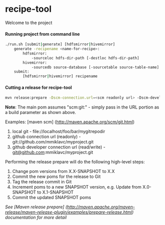 # recipe-tool

Welcome to the project

#### Running project from command line

```bash
./run.sh [submit|generate] [hdfsmirror|hivemirror]
    generate -recipename <name-for-recipe>:
        hdfsmirror:
            -sourceloc hdfs-dir-path [-destloc hdfs-dir-path]
        hivemirror:
            -sourcedb source-database [-sourcetable source-table-name]
    submit:
        [hdfsmirror|hivemirror] recipename
```

#### Cutting a release for recipe-tool

```bash
mvn release:prepare -Dscm-connection.url=<scm readonly url> -Dscm-developer-connection.url=<scm read-write url>
```

**Note**: The main pom assumes "scm:git:<url>" - simply pass in the URL portion as a build parameter as shown above.

Examples: [maven scm] (http://maven.apache.org/scm/git.html)

1. local git - file://localhost/foo/bar/mygitrepodir
1. github connection url (readonly) - git://github.com/mmiklavc/myproject.git
1. github developer connection url (read/write) - git@github.com:mmiklavc/myproject.git

Performing the release prepare will do the following high-level steps:

1. Change pom versions from X.X-SNAPSHOT to X.X
1. Commit the new poms for the release to Git
1. Tag the release commit in Git
1. Increment poms to a new SNAPSHOT version, e.g. Update from X.0-SNAPSHOT to X.1-SNAPSHOT
1. Commit the updated SNAPSHOT poms

*See [Maven release prepare] (http://maven.apache.org/maven-release/maven-release-plugin/examples/prepare-release.html) documentation for more detail*
